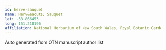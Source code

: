 ```yaml
---
id: herve-sauquet
name: Herv&eacute; Sauquet
lat: -33.866453
long: 151.218196
affiliation: National Herbarium of New South Wales, Royal Botanic Gardens and Domain Trust, Sydney, NSW, Australia
---
```


Auto generated from OTN manuscript author list
